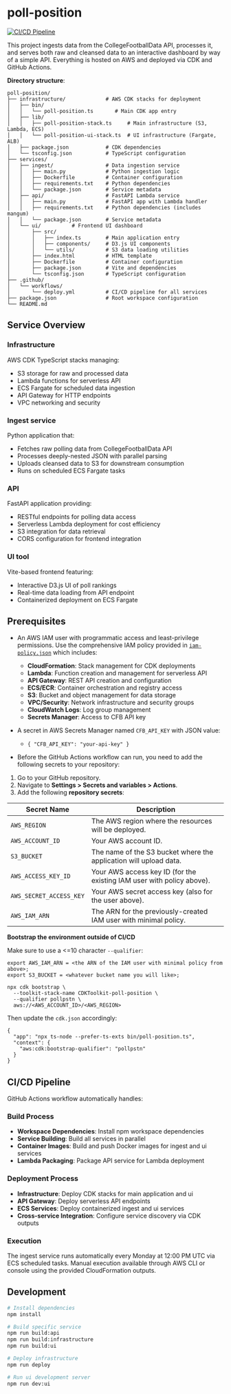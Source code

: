 # poll-position

[![CI/CD Pipeline](https://github.com/reedmarkham/poll-position/actions/workflows/deploy.yml/badge.svg)](https://github.com/reedmarkham/poll-position/actions/workflows/deploy.yml)

This project ingests data from the CollegeFootballData API, processes it, and serves both raw and cleansed data to an interactive dashboard by way of a simple API. Everything is hosted on AWS and deployed via CDK and GitHub Actions.

**Directory structure**:

```
poll-position/
├── infrastructure/             # AWS CDK stacks for deployment
│   ├── bin/
│   │   └── poll-position.ts       # Main CDK app entry
│   ├── lib/
│   │   ├── poll-position-stack.ts     # Main infrastructure (S3, Lambda, ECS)
│   │   └── poll-position-ui-stack.ts  # UI infrastructure (Fargate, ALB)
│   ├── package.json            # CDK dependencies
│   └── tsconfig.json           # TypeScript configuration
├── services/
│   ├── ingest/                 # Data ingestion service
│   │   ├── main.py             # Python ingestion logic
│   │   ├── Dockerfile          # Container configuration
│   │   ├── requirements.txt    # Python dependencies
│   │   └── package.json        # Service metadata
│   ├── api/                    # FastAPI Lambda service
│   │   ├── main.py             # FastAPI app with Lambda handler
│   │   ├── requirements.txt    # Python dependencies (includes mangum)
│   │   └── package.json        # Service metadata
│   └── ui/          # Frontend UI dashboard
│       ├── src/
│       │   ├── index.ts        # Main application entry
│       │   ├── components/     # D3.js UI components
│       │   └── utils/          # S3 data loading utilities
│       ├── index.html          # HTML template
│       ├── Dockerfile          # Container configuration  
│       ├── package.json        # Vite and dependencies
│       └── tsconfig.json       # TypeScript configuration
├── .github/
│   └── workflows/
│       └── deploy.yml          # CI/CD pipeline for all services
├── package.json                # Root workspace configuration
└── README.md                   
```

## Service Overview

### Infrastructure
AWS CDK TypeScript stacks managing:
- S3 storage for raw and processed data
- Lambda functions for serverless API
- ECS Fargate for scheduled data ingestion
- API Gateway for HTTP endpoints
- VPC networking and security

### Ingest service
Python application that:
- Fetches raw polling data from CollegeFootballData API
- Processes deeply-nested JSON with parallel parsing
- Uploads cleansed data to S3 for downstream consumption
- Runs on scheduled ECS Fargate tasks

### API
FastAPI application providing:
- RESTful endpoints for polling data access
- Serverless Lambda deployment for cost efficiency
- S3 integration for data retrieval
- CORS configuration for frontend integration

### UI tool  
Vite-based frontend featuring:
- Interactive D3.js UI of poll rankings
- Real-time data loading from API endpoint
- Containerized deployment on ECS Fargate

## Prerequisites

- An AWS IAM user with programmatic access and least-privilege permissions. Use the comprehensive IAM policy provided in [`iam-policy.json`](./iam-policy.json) which includes:
  - **CloudFormation**: Stack management for CDK deployments
  - **Lambda**: Function creation and management for serverless API
  - **API Gateway**: REST API creation and configuration
  - **ECS/ECR**: Container orchestration and registry access
  - **S3**: Bucket and object management for data storage
  - **VPC/Security**: Network infrastructure and security groups
  - **CloudWatch Logs**: Log group management
  - **Secrets Manager**: Access to CFB API key

- A secret in AWS Secrets Manager named `CFB_API_KEY` with JSON value:
  - `{ "CFB_API_KEY": "your-api-key" }`
- Before the GitHub Actions workflow can run, you need to add the following secrets to your repository:
1. Go to your GitHub repository.
2. Navigate to **Settings > Secrets and variables > Actions**.
3. Add the following **repository secrets**:

| Secret Name           | Description                                      |
|-----------------------|--------------------------------------------------|
| `AWS_REGION`          | The AWS region where the resources will be deployed. |
| `AWS_ACCOUNT_ID`      | Your AWS account ID.                             |
| `S3_BUCKET`           | The name of the S3 bucket where the application will upload data. |
| `AWS_ACCESS_KEY_ID`   | Your AWS access key ID (for the existing IAM user with policy above). |
| `AWS_SECRET_ACCESS_KEY` | Your AWS secret access key (also for the user above). |
| `AWS_IAM_ARN`         | The ARN for the previously-created IAM user with minimal policy. |

**Bootstrap the environment outside of CI/CD**

Make sure to use a <=10 character `--qualifier`:
```
export AWS_IAM_ARN = <the ARN of the IAM user with minimal policy from above>;
export S3_BUCKET = <whatever bucket name you will like>;

npx cdk bootstrap \
  --toolkit-stack-name CDKToolkit-poll-position \
  --qualifier pollpstn \
  aws://<AWS_ACCOUNT_ID>/<AWS_REGION>
```
Then update the `cdk.json` accordingly:

```
{
  "app": "npx ts-node --prefer-ts-exts bin/poll-position.ts",
  "context": {
    "aws:cdk:bootstrap-qualifier": "pollpstn"
  }
}
```

## CI/CD Pipeline

GitHub Actions workflow automatically handles:

### Build Process
- **Workspace Dependencies**: Install npm workspace dependencies
- **Service Building**: Build all services in parallel
- **Container Images**: Build and push Docker images for ingest and ui services
- **Lambda Packaging**: Package API service for Lambda deployment

### Deployment Process  
- **Infrastructure**: Deploy CDK stacks for main application and ui
- **API Gateway**: Deploy serverless API endpoints
- **ECS Services**: Deploy containerized ingest and ui services
- **Cross-service Integration**: Configure service discovery via CDK outputs

### Execution

The ingest service runs automatically every Monday at 12:00 PM UTC via ECS scheduled tasks. Manual execution available through AWS CLI or console using the provided CloudFormation outputs.

## Development

```bash
# Install dependencies
npm install

# Build specific service
npm run build:api
npm run build:infrastructure  
npm run build:ui

# Deploy infrastructure
npm run deploy

# Run ui development server
npm run dev:ui
```